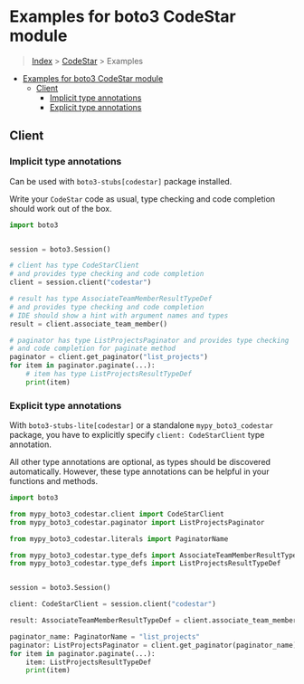 <a id="examples-for-boto3-codestar-module"></a>

# Examples for boto3 CodeStar module

> [Index](../README.md) > [CodeStar](./README.md) > Examples

- [Examples for boto3 CodeStar module](#examples-for-boto3-codestar-module)
  - [Client](#client)
    - [Implicit type annotations](#implicit-type-annotations)
    - [Explicit type annotations](#explicit-type-annotations)

<a id="client"></a>

## Client

<a id="implicit-type-annotations"></a>

### Implicit type annotations

Can be used with `boto3-stubs[codestar]` package installed.

Write your `CodeStar` code as usual, type checking and code completion should
work out of the box.

```python
import boto3


session = boto3.Session()

# client has type CodeStarClient
# and provides type checking and code completion
client = session.client("codestar")

# result has type AssociateTeamMemberResultTypeDef
# and provides type checking and code completion
# IDE should show a hint with argument names and types
result = client.associate_team_member()

# paginator has type ListProjectsPaginator and provides type checking
# and code completion for paginate method
paginator = client.get_paginator("list_projects")
for item in paginator.paginate(...):
    # item has type ListProjectsResultTypeDef
    print(item)
```

<a id="explicit-type-annotations"></a>

### Explicit type annotations

With `boto3-stubs-lite[codestar]` or a standalone `mypy_boto3_codestar`
package, you have to explicitly specify `client: CodeStarClient` type
annotation.

All other type annotations are optional, as types should be discovered
automatically. However, these type annotations can be helpful in your functions
and methods.

```python
import boto3

from mypy_boto3_codestar.client import CodeStarClient
from mypy_boto3_codestar.paginator import ListProjectsPaginator

from mypy_boto3_codestar.literals import PaginatorName

from mypy_boto3_codestar.type_defs import AssociateTeamMemberResultTypeDef
from mypy_boto3_codestar.type_defs import ListProjectsResultTypeDef


session = boto3.Session()

client: CodeStarClient = session.client("codestar")

result: AssociateTeamMemberResultTypeDef = client.associate_team_member()

paginator_name: PaginatorName = "list_projects"
paginator: ListProjectsPaginator = client.get_paginator(paginator_name)
for item in paginator.paginate(...):
    item: ListProjectsResultTypeDef
    print(item)
```
